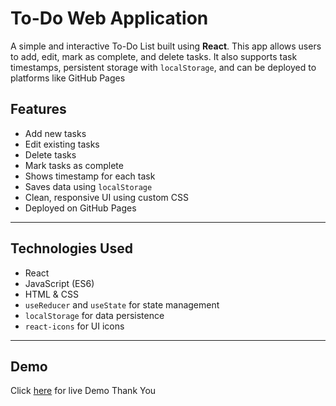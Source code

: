 
# To-Do Web Application
A simple and interactive To-Do List built using **React**. This app allows users to add, edit, mark as complete, and delete tasks. It also supports task timestamps, persistent storage with `localStorage`, and can be deployed to platforms like GitHub Pages

## Features

-  Add new tasks
-  Edit existing tasks
-  Delete tasks
-  Mark tasks as complete
-  Shows timestamp for each task
-  Saves data using `localStorage`
-  Clean, responsive UI using custom CSS
-  Deployed on GitHub Pages

---

##  Technologies Used

- React
- JavaScript (ES6)
- HTML & CSS
- `useReducer` and `useState` for state management
- `localStorage` for data persistence
- `react-icons` for UI icons

---

## Demo
Click [here](https://rihanbadhon.github.io/to-do/) for live Demo
Thank You
